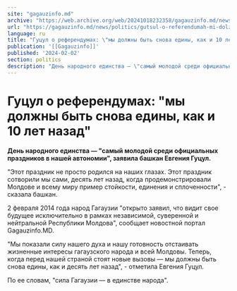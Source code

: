 ```yaml
---
site: "gagauzinfo.md"
archive: "https://web.archive.org/web/20241018232358/gagauzinfo.md/news/politics/gutsul-o-referendumah-mi-dolzhni-bit-snova-edini-kak-i-10-let-nazad"
url: "https://gagauzinfo.md/news/politics/gutsul-o-referendumah-mi-dolzhni-bit-snova-edini-kak-i-10-let-nazad"
language: ru
title: "Гуцул о референдумах: \"мы должны быть снова едины, как и 10 лет назад\""
publication: '[[Gagauzinfo]]'
published: '2024-02-02'
section: politics
description: "День народного единства — \"самый молодой среди официальных праздников в нашей автономии\", заявила башкан Евгения Гуцул."
---
```


# Гуцул о референдумах: "мы должны быть снова едины, как и 10 лет назад"

**День народного единства — "самый молодой среди официальных праздников в нашей автономии", заявила башкан Евгения Гуцул.**

"Этот праздник не просто родился на наших глазах. Этот праздник сотворили мы сами, десять лет назад, когда продемонстрировали Молдове и всему миру пример стойкости, единения и сплоченности", - сказала башкан.

2 февраля 2014 года народ Гагаузии "открыто заявил, что видит свое будущее исключительно в рамках независимой, суверенной и нейтральной Республики Молдова", сообщает новостной портал Gagauzinfo.MD.

"Мы показали силу нашего духа и нашу готовность отстаивать жизненные интересы гагаузского народа и всей Молдовы. Теперь, когда перед нашей страной стоят новые вызовы — мы должны быть снова едины, как и десять лет назад", - отметила Евгения Гуцул.

По ее словам, "сила Гагаузии — в единстве народа".